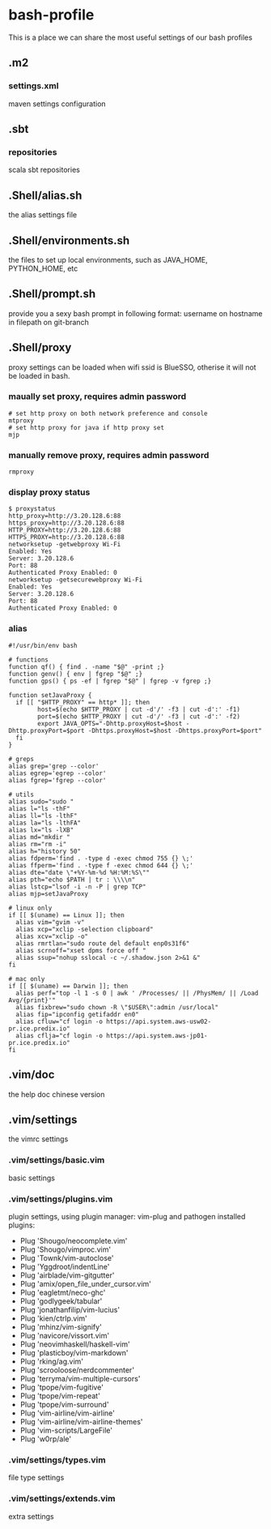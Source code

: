# bash-profile
This is a place we can share the most useful settings of our bash profiles

## .m2
### settings.xml
maven settings configuration

## .sbt
### repositories
scala sbt repositories 

## .Shell/alias.sh
the alias settings file

## .Shell/environments.sh
the files to set up local environments, such as JAVA_HOME, PYTHON_HOME, etc

## .Shell/prompt.sh
provide you a sexy bash prompt in following format:
username on hostname in filepath on git-branch

## .Shell/proxy
proxy settings can be loaded when wifi ssid is BlueSSO, otherise it will not be loaded in bash.
### maually set proxy, requires admin password
```
# set http proxy on both network preference and console
mtproxy
# set http proxy for java if http proxy set
mjp
```
### manually remove proxy, requires admin password
```
rmproxy
```

### display proxy status
```
$ proxystatus
http_proxy=http://3.20.128.6:88
https_proxy=http://3.20.128.6:88
HTTP_PROXY=http://3.20.128.6:88
HTTPS_PROXY=http://3.20.128.6:88
networksetup -getwebproxy Wi-Fi
Enabled: Yes
Server: 3.20.128.6
Port: 88
Authenticated Proxy Enabled: 0
networksetup -getsecurewebproxy Wi-Fi
Enabled: Yes
Server: 3.20.128.6
Port: 88
Authenticated Proxy Enabled: 0
```

### alias
```
#!/usr/bin/env bash

# functions
function qf() { find . -name "$@" -print ;}
function genv() { env | fgrep "$@" ;}
function gps() { ps -ef | fgrep "$@" | fgrep -v fgrep ;}

function setJavaProxy {
  if [[ "$HTTP_PROXY" == http* ]]; then
	    host=$(echo $HTTP_PROXY | cut -d'/' -f3 | cut -d':' -f1)
	    port=$(echo $HTTP_PROXY | cut -d'/' -f3 | cut -d':' -f2)
	    export JAVA_OPTS="-Dhttp.proxyHost=$host -Dhttp.proxyPort=$port -Dhttps.proxyHost=$host -Dhttps.proxyPort=$port"
  fi
}

# greps
alias grep='grep --color'
alias egrep='egrep --color'
alias fgrep='fgrep --color'

# utils
alias sudo="sudo "
alias l="ls -thF"
alias ll="ls -lthF"
alias la="ls -lthFA"
alias lx="ls -lXB"
alias md="mkdir "
alias rm="rm -i"
alias h="history 50"
alias fdperm='find . -type d -exec chmod 755 {} \;'
alias ffperm='find . -type f -exec chmod 644 {} \;'
alias dte="date \"+%Y-%m-%d %H:%M:%S\""
alias pth="echo $PATH | tr : \\\\n"
alias lstcp="lsof -i -n -P | grep TCP"
alias mjp=setJavaProxy

# linux only
if [[ $(uname) == Linux ]]; then
  alias vim="gvim -v"
  alias xcp="xclip -selection clipboard"
  alias xcv="xclip -o"
  alias rmrtlan="sudo route del default enp0s31f6"
  alias scrnoff="xset dpms force off "
  alias ssup="nohup sslocal -c ~/.shadow.json 2>&1 &"
fi

# mac only
if [[ $(uname) == Darwin ]]; then
  alias perf="top -l 1 -s 0 | awk ' /Processes/ || /PhysMem/ || /Load Avg/{print}'"
  alias fixbrew="sudo chown -R \"$USER\":admin /usr/local"
  alias fip="ipconfig getifaddr en0"
  alias cfluw="cf login -o https://api.system.aws-usw02-pr.ice.predix.io"
  alias cflja="cf login -o https://api.system.aws-jp01-pr.ice.predix.io"
fi

```


## .vim/doc
the help doc chinese version

## .vim/settings
the vimrc settings

### .vim/settings/basic.vim
basic settings

### .vim/settings/plugins.vim
plugin settings, using plugin manager: vim-plug and pathogen
installed plugins:
- Plug 'Shougo/neocomplete.vim'
- Plug 'Shougo/vimproc.vim'
- Plug 'Townk/vim-autoclose'
- Plug 'Yggdroot/indentLine'
- Plug 'airblade/vim-gitgutter'
- Plug 'amix/open_file_under_cursor.vim'
- Plug 'eagletmt/neco-ghc'
- Plug 'godlygeek/tabular'
- Plug 'jonathanfilip/vim-lucius'
- Plug 'kien/ctrlp.vim'
- Plug 'mhinz/vim-signify'
- Plug 'navicore/vissort.vim'
- Plug 'neovimhaskell/haskell-vim'
- Plug 'plasticboy/vim-markdown'
- Plug 'rking/ag.vim'
- Plug 'scrooloose/nerdcommenter'
- Plug 'terryma/vim-multiple-cursors'
- Plug 'tpope/vim-fugitive'
- Plug 'tpope/vim-repeat'
- Plug 'tpope/vim-surround'
- Plug 'vim-airline/vim-airline'
- Plug 'vim-airline/vim-airline-themes'
- Plug 'vim-scripts/LargeFile'
- Plug 'w0rp/ale'

### .vim/settings/types.vim
file type settings

### .vim/settings/extends.vim
extra settings




